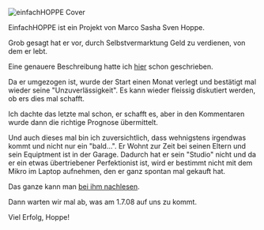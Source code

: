 <!--
.. title: einfachHOPPE - zweiter versuch
.. slug: 442-einfachhoppe-zweiter-versuch
.. date: 2008-07-01 11:00:03
.. tags: Hoppes Welt,Internet,Podcasts
.. description: 
.. type: text
-->

![einfachHOPPE Cover](/images/einfachhoppecover.jpg)

EinfachHOPPE ist ein Projekt von Marco Sasha Sven Hoppe.

Grob gesagt hat er vor, durch Selbstvermarktung Geld zu verdienen, von dem er lebt.
<!-- TEASER_END -->

Eine genauere Beschreibung hatte ich [hier](/blog/384-einfachhoppe/) schon geschrieben.

Da er umgezogen ist, wurde der Start einen Monat verlegt und bestätigt mal wieder seine "Unzuverlässigkeit".
Es kann wieder fleissig diskutiert werden, ob ers dies mal schafft.

Ich dachte das letzte mal schon, er schafft es, aber in den Kommentaren wurde dann die richtige Prognose übermittelt.

Und auch dieses mal bin ich zuversichtlich, dass wehnigstens irgendwas kommt und nicht nur ein "bald...".
Er Wohnt zur Zeit bei seinen Eltern und sein Equiptment ist in der Garage.
Dadurch hat er sein "Studio" nicht und da er ein etwas übertriebener Perfektionist ist, wird er bestimmt nicht mit dem Mikro im Laptop aufnehmen, den er ganz spontan mal gekauft hat.

Das ganze kann man [bei ihm nachlesen](http://einfachhoppe.de/2008/06/26/stand-der-dinge/).

Dann warten wir mal ab, was am 1.7.08 auf uns zu kommt.

Viel Erfolg, Hoppe!
